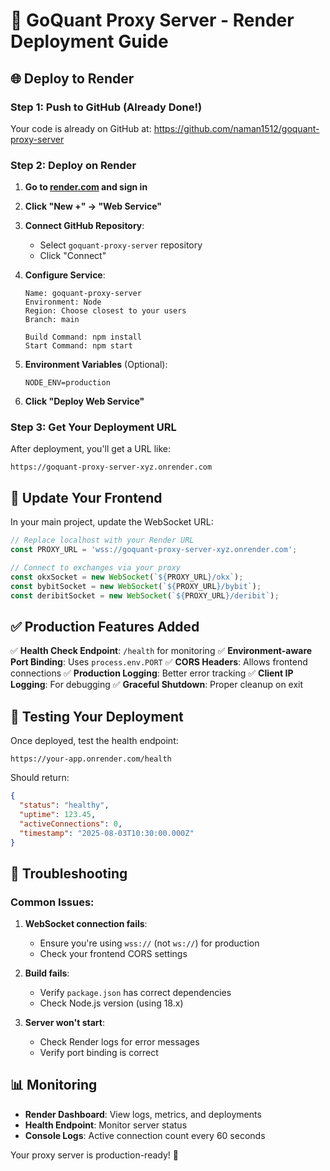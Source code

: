 # 🚀 GoQuant Proxy Server - Render Deployment Guide

## 🌐 Deploy to Render

### Step 1: Push to GitHub (Already Done!)
Your code is already on GitHub at: https://github.com/naman1512/goquant-proxy-server

### Step 2: Deploy on Render

1. **Go to [render.com](https://render.com) and sign in**

2. **Click "New +" → "Web Service"**

3. **Connect GitHub Repository**:
   - Select `goquant-proxy-server` repository
   - Click "Connect"

4. **Configure Service**:
   ```
   Name: goquant-proxy-server
   Environment: Node
   Region: Choose closest to your users
   Branch: main
   
   Build Command: npm install
   Start Command: npm start
   ```

5. **Environment Variables** (Optional):
   ```
   NODE_ENV=production
   ```

6. **Click "Deploy Web Service"**

### Step 3: Get Your Deployment URL

After deployment, you'll get a URL like:
```
https://goquant-proxy-server-xyz.onrender.com
```

## 🔗 Update Your Frontend

In your main project, update the WebSocket URL:

```javascript
// Replace localhost with your Render URL
const PROXY_URL = 'wss://goquant-proxy-server-xyz.onrender.com';

// Connect to exchanges via your proxy
const okxSocket = new WebSocket(`${PROXY_URL}/okx`);
const bybitSocket = new WebSocket(`${PROXY_URL}/bybit`);
const deribitSocket = new WebSocket(`${PROXY_URL}/deribit`);
```

## ✅ Production Features Added

✅ **Health Check Endpoint**: `/health` for monitoring
✅ **Environment-aware Port Binding**: Uses `process.env.PORT`
✅ **CORS Headers**: Allows frontend connections
✅ **Production Logging**: Better error tracking
✅ **Client IP Logging**: For debugging
✅ **Graceful Shutdown**: Proper cleanup on exit

## 🎯 Testing Your Deployment

Once deployed, test the health endpoint:
```
https://your-app.onrender.com/health
```

Should return:
```json
{
  "status": "healthy",
  "uptime": 123.45,
  "activeConnections": 0,
  "timestamp": "2025-08-03T10:30:00.000Z"
}
```

## 🔧 Troubleshooting

### Common Issues:

1. **WebSocket connection fails**:
   - Ensure you're using `wss://` (not `ws://`) for production
   - Check your frontend CORS settings

2. **Build fails**:
   - Verify `package.json` has correct dependencies
   - Check Node.js version (using 18.x)

3. **Server won't start**:
   - Check Render logs for error messages
   - Verify port binding is correct

## 📊 Monitoring

- **Render Dashboard**: View logs, metrics, and deployments
- **Health Endpoint**: Monitor server status
- **Console Logs**: Active connection count every 60 seconds

Your proxy server is production-ready! 🚀

